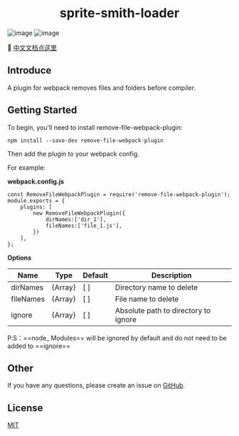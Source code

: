 <h1 align="center">sprite-smith-loader</h1>


![image](https://img.shields.io/badge/license-MIT-green) 
![image](https://img.shields.io/badge/webpack-%5E4.0.0-blue)

:rocket: [中文文档点这里](https://github.com/sunft1996/remove-file-webpack-plugin/blob/master/README.CN.md/)

## Introduce
A plugin for webpack removes files and folders before compiler.

## Getting Started
To begin, you'll need to install remove-file-webpack-plugin:

```
npm install --save-dev remove-file-webpack-plugin
```
Then add the plugin to your webpack config. 

For example:

**webpack.config.js**

```
const RemoveFileWebpackPlugin = require('remove-file-webpack-plugin'); 
module.exports = {
    plugins: [
        new RemoveFileWebpackPlugin({
            dirNames:['dir_1'],
            fileNames:['file_1.js'],
        })
    ],
};
```

**Options**

Name | Type	 | Default | Description
---|---|---|---
dirNames | {Array} | [ ] | Directory name to delete
fileNames | {Array} | [ ] | File name to delete
ignore | {Array} | [ ] | Absolute path to directory to ignore

P.S：==node_ Modules== will be ignored by default and do not need to be added to ==ignore==

## Other
If you have any questions, please create an issue on [GitHub](https://github.com/sunft1996/remove-file-webpack-plugin/).

## License

[MIT](https://github.com/sunft1996/remove-file-webpack-plugin/blob/master/LICENSE)
